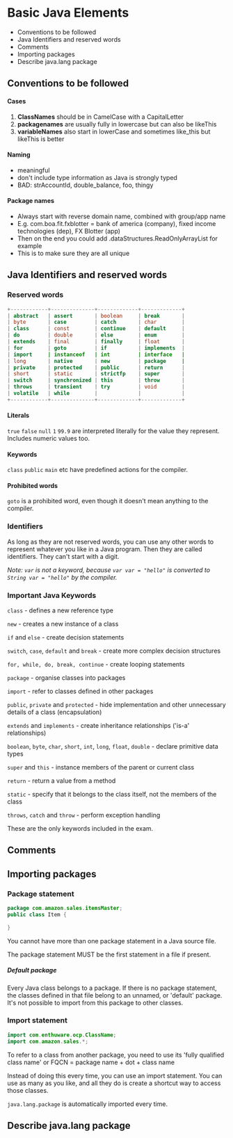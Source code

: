 # Basic Java Elements

- Conventions to be followed
- Java Identifiers and reserved words
- Comments
- Importing packages
- Describe java.lang package

## Conventions to be followed

#### Cases
1. **ClassNames** should be in CamelCase with a CapitalLetter
2. **packagenames** are usually fully in lowercase but can also be likeThis
3. **variableNames** also start in lowerCase and sometimes like_this but likeThis is better

#### Naming
- meaningful
- don't include type information as Java is strongly typed
- BAD: strAccountId, double_balance, foo, thingy

#### Package names
- Always start with reverse domain name, combined with group/app name
- E.g. com.boa.fit.fxblotter = bank of america (company), fixed income technologies (dep), FX Blotter (app)
- Then on the end you could add .dataStructures.ReadOnlyArrayList for example
- This is to make sure they are all unique

## Java Identifiers and reserved words

### Reserved words

```java
+------------+--------------+-------------+-------------+
| abstract   | assert       | boolean     | break       |
| byte       | case         | catch       | char        |
| class      | const        | continue    | default     |
| do         | double       | else        | enum        |
| extends    | final        | finally     | float       |
| for        | goto         | if          | implements  |
| import     | instanceof   | int         | interface   |
| long       | native       | new         | package     |
| private    | protected    | public      | return      |
| short      | static       | strictfp    | super       |
| switch     | synchronized | this        | throw       |
| throws     | transient    | try         | void        |
| volatile   | while        |             |             |
+------------+--------------+-------------+-------------+
```

#### Literals
`true` `false` `null` `1` `99.9` are interpreted literally for the value they represent. Includes numeric values too.
#### Keywords
`class` `public` `main` etc have predefined actions for the compiler.
#### Prohibited words
`goto` is a prohibited word, even though it doesn't mean anything to the compiler.

### Identifiers
As long as they are not reserved words, you can use any other words to represent whatever you like in a Java program. Then they are called identifiers.
They can't start with a digit.

_Note: `var` is not a keyword, because `var var = "hello"` is converted to `String var = "hello"` by the compiler._

### Important Java Keywords

`class` - defines a new reference type

`new` - creates a new instance of a class

`if` and `else` - create decision statements

`switch`, `case`, `default` and `break` - create more complex decision structures

`for, while, do, break, continue` - create looping statements

`package` - organise classes into packages

`import` - refer to classes defined in other packages

`public`, `private` and `protected` - hide implementation and other unnecessary details of a class (encapsulation)

`extends` and `implements` - create inheritance relationships ('is-a' relationships)

`boolean`, `byte`, `char`, `short`, `int`, `long`, `float`, `double` - declare primitive data types

`super` and `this` - instance members of the parent or current class

`return` - return a value from a method

`static` - specify that it belongs to the class itself, not the members of the class

`throws`, `catch` and `throw` - perform exception handling

These are the only keywords included in the exam.

## Comments

## Importing packages

### Package statement

```java
package com.amazon.sales.itemsMaster;
public class Item {
    
}
```

You cannot have more than one package statement in a Java source file.

The package statement MUST be the first statement in a file if present.

##### Default package
Every Java class belongs to a package. 
If there is no package statement, the classes defined in that file belong to an unnamed, or 'default' package.
It's not possible to import from this package to other classes.

### Import statement

```java
import com.enthuware.ocp.ClassName;
import com.amazon.sales.*;
```

To refer to a class from another package, you need to use its 'fully qualified class name' or FQCN = package name + dot + class name

Instead of doing this every time, you can use an import statement. 
You can use as many as you like, and all they do is create a shortcut way to access those classes.

`java.lang.package` is automatically imported every time.

## Describe java.lang package

